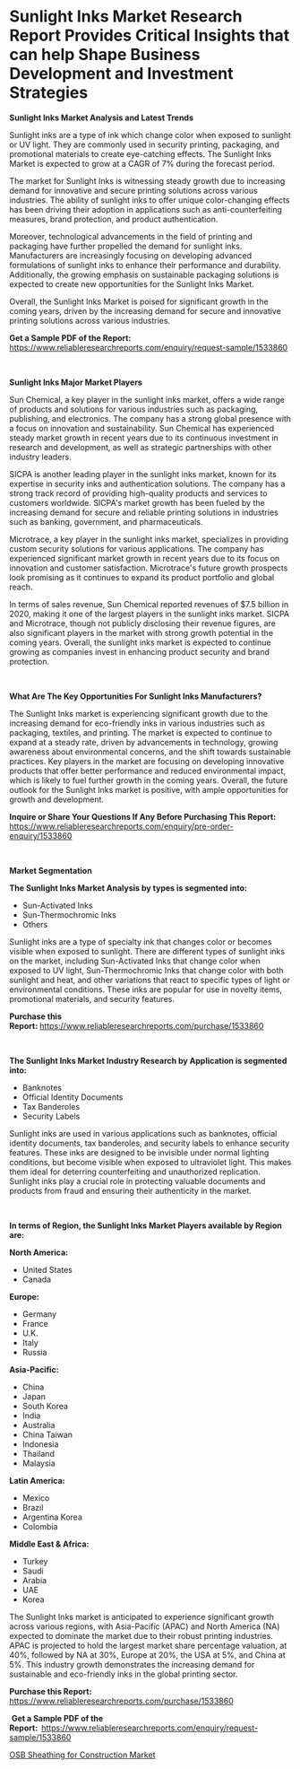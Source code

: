 <p><h1>Sunlight Inks Market Research Report Provides Critical Insights that can help Shape Business Development and Investment Strategies</h1></p><p><strong>Sunlight Inks Market Analysis and Latest Trends</strong></p>
<p><p>Sunlight inks are a type of ink which change color when exposed to sunlight or UV light. They are commonly used in security printing, packaging, and promotional materials to create eye-catching effects. The Sunlight Inks Market is expected to grow at a CAGR of 7% during the forecast period.</p><p>The market for Sunlight Inks is witnessing steady growth due to increasing demand for innovative and secure printing solutions across various industries. The ability of sunlight inks to offer unique color-changing effects has been driving their adoption in applications such as anti-counterfeiting measures, brand protection, and product authentication.</p><p>Moreover, technological advancements in the field of printing and packaging have further propelled the demand for sunlight inks. Manufacturers are increasingly focusing on developing advanced formulations of sunlight inks to enhance their performance and durability. Additionally, the growing emphasis on sustainable packaging solutions is expected to create new opportunities for the Sunlight Inks Market.</p><p>Overall, the Sunlight Inks Market is poised for significant growth in the coming years, driven by the increasing demand for secure and innovative printing solutions across various industries.</p></p>
<p><strong>Get a Sample PDF of the Report:&nbsp;</strong> <a href="https://www.reliableresearchreports.com/enquiry/request-sample/1533860">https://www.reliableresearchreports.com/enquiry/request-sample/1533860</a></p>
<p>&nbsp;</p>
<p><strong>Sunlight Inks Major Market Players</strong></p>
<p><p>Sun Chemical, a key player in the sunlight inks market, offers a wide range of products and solutions for various industries such as packaging, publishing, and electronics. The company has a strong global presence with a focus on innovation and sustainability. Sun Chemical has experienced steady market growth in recent years due to its continuous investment in research and development, as well as strategic partnerships with other industry leaders.</p><p>SICPA is another leading player in the sunlight inks market, known for its expertise in security inks and authentication solutions. The company has a strong track record of providing high-quality products and services to customers worldwide. SICPA's market growth has been fueled by the increasing demand for secure and reliable printing solutions in industries such as banking, government, and pharmaceuticals.</p><p>Microtrace, a key player in the sunlight inks market, specializes in providing custom security solutions for various applications. The company has experienced significant market growth in recent years due to its focus on innovation and customer satisfaction. Microtrace's future growth prospects look promising as it continues to expand its product portfolio and global reach.</p><p>In terms of sales revenue, Sun Chemical reported revenues of $7.5 billion in 2020, making it one of the largest players in the sunlight inks market. SICPA and Microtrace, though not publicly disclosing their revenue figures, are also significant players in the market with strong growth potential in the coming years. Overall, the sunlight inks market is expected to continue growing as companies invest in enhancing product security and brand protection.</p></p>
<p>&nbsp;</p>
<p><strong>What Are The Key Opportunities For Sunlight Inks Manufacturers?</strong></p>
<p><p>The Sunlight Inks market is experiencing significant growth due to the increasing demand for eco-friendly inks in various industries such as packaging, textiles, and printing. The market is expected to continue to expand at a steady rate, driven by advancements in technology, growing awareness about environmental concerns, and the shift towards sustainable practices. Key players in the market are focusing on developing innovative products that offer better performance and reduced environmental impact, which is likely to fuel further growth in the coming years. Overall, the future outlook for the Sunlight Inks market is positive, with ample opportunities for growth and development.</p></p>
<p><strong>Inquire or Share Your Questions If Any Before Purchasing This Report:</strong> <a href="https://www.reliableresearchreports.com/enquiry/pre-order-enquiry/1533860">https://www.reliableresearchreports.com/enquiry/pre-order-enquiry/1533860</a></p>
<p>&nbsp;</p>
<p><strong>Market Segmentation</strong></p>
<p><strong>The Sunlight Inks Market Analysis by types is segmented into:</strong></p>
<p><ul><li>Sun-Activated Inks</li><li>Sun-Thermochromic Inks</li><li>Others</li></ul></p>
<p><p>Sunlight inks are a type of specialty ink that changes color or becomes visible when exposed to sunlight. There are different types of sunlight inks on the market, including Sun-Activated Inks that change color when exposed to UV light, Sun-Thermochromic Inks that change color with both sunlight and heat, and other variations that react to specific types of light or environmental conditions. These inks are popular for use in novelty items, promotional materials, and security features.</p></p>
<p><strong>Purchase this Report:&nbsp;</strong><a href="https://www.reliableresearchreports.com/purchase/1533860">https://www.reliableresearchreports.com/purchase/1533860</a></p>
<p>&nbsp;</p>
<p><strong>The Sunlight Inks Market Industry Research by Application is segmented into:</strong></p>
<p><ul><li>Banknotes</li><li>Official Identity Documents</li><li>Tax Banderoles</li><li>Security Labels</li></ul></p>
<p><p>Sunlight inks are used in various applications such as banknotes, official identity documents, tax banderoles, and security labels to enhance security features. These inks are designed to be invisible under normal lighting conditions, but become visible when exposed to ultraviolet light. This makes them ideal for deterring counterfeiting and unauthorized replication. Sunlight inks play a crucial role in protecting valuable documents and products from fraud and ensuring their authenticity in the market.</p></p>
<p>&nbsp;</p>
<p><strong>In terms of Region, the Sunlight Inks Market Players available by Region are:</strong></p>
<p>
    <p> <strong> North America: </strong>
        <ul>
            <li>United States</li>
            <li>Canada</li>
        </ul>
        </p> 
    <p> <strong> Europe: </strong>
        <ul>
            <li>Germany</li>
            <li>France</li>
            <li>U.K.</li>
            <li>Italy</li>
            <li>Russia</li>
        </ul>
        </p> 
    <p> <strong> Asia-Pacific: </strong>
        <ul>
            <li>China</li>
            <li>Japan</li>
            <li>South Korea</li>
            <li>India</li>
            <li>Australia</li>
            <li>China Taiwan</li>
            <li>Indonesia</li>
            <li>Thailand</li>
            <li>Malaysia</li>
        </ul>
        </p> 
    <p> <strong> Latin America: </strong>
        <ul>
            <li>Mexico</li>
            <li>Brazil</li>
            <li>Argentina Korea</li>
            <li>Colombia</li>
        </ul>
        </p> 
    <p> <strong> Middle East & Africa: </strong>
        <ul>
            <li>Turkey</li>
            <li>Saudi</li>
            <li>Arabia</li>
            <li>UAE</li>
            <li>Korea</li>
        </ul>
    </p>
    </p>
<p><p>The Sunlight Inks market is anticipated to experience significant growth across various regions, with Asia-Pacific (APAC) and North America (NA) expected to dominate the market due to their robust printing industries. APAC is projected to hold the largest market share percentage valuation, at 40%, followed by NA at 30%, Europe at 20%, the USA at 5%, and China at 5%. This industry growth demonstrates the increasing demand for sustainable and eco-friendly inks in the global printing sector.</p></p>
<p><strong>Purchase this Report: </strong><a href="https://www.reliableresearchreports.com/purchase/1533860">https://www.reliableresearchreports.com/purchase/1533860</a></p>
<p>&nbsp;<strong>Get a Sample PDF of the Report:&nbsp;&nbsp;</strong><a href="https://www.reliableresearchreports.com/enquiry/request-sample/1533860">https://www.reliableresearchreports.com/enquiry/request-sample/1533860</a></p>
<p><strong></strong></p>
<p><p><a href="https://cautious-neon-760.notion.site/OSB-Sheathing-for-Construction-Market-Size-Evaluating-its-Market-Trends-Growth-and-Projections-20-8de9678b2fb14e15a456b0db8629cb5f">OSB Sheathing for Construction Market</a></p></p>